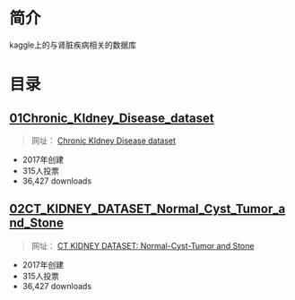 # 简介
kaggle上的与肾脏疾病相关的数据库

# 目录

## [01Chronic_KIdney_Disease_dataset](06项目复现\04kaggle\02数据集\02肾脏疾病数据集\01Chronic_KIdney_Disease_dataset/)

> 网址： [Chronic KIdney Disease dataset](https://www.kaggle.com/datasets/mansoordaku/ckdisease)

* 2017年创建
* 315人投票
* 36,427 downloads




## [02CT_KIDNEY_DATASET_Normal_Cyst_Tumor_and_Stone](06项目复现\04kaggle\02数据集\02肾脏疾病数据集\02CT_KIDNEY_DATASET_Normal_Cyst_Tumor_and_Stone/)


> 网址： [CT KIDNEY DATASET: Normal-Cyst-Tumor and Stone](https://www.kaggle.com/datasets/nazmul0087/ct-kidney-dataset-normal-cyst-tumor-and-stone)

* 2017年创建
* 315人投票
* 36,427 downloads











